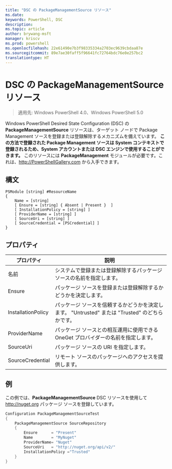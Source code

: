 ```yaml
---
title: "DSC の PackageManagementSource リソース"
ms.date: 
keywords: PowerShell, DSC
description: 
ms.topic: article
author: brywang-msft
manager: kriscv
ms.prod: powershell
ms.openlocfilehash: 22e61490e7b3f98335334a2703ec9639cbdaa87e
ms.sourcegitcommit: 89e7ae30faff5f96641fc72764bdc76e0e257bc2
translationtype: HT
---
```

# <a name="dsc-packagemanagementsource-resource"></a>DSC の PackageManagementSource リソース

> 適用先: Windows PowerShell 4.0、Windows PowerShell 5.0

Windows PowerShell Desired State Configuration (DSC) の **PackageManagementSource** リソースは、ターゲット ノードで Package Management ソースを登録または登録解除するメカニズムを備えています。 **この方法で登録された Package Management ソースは System コンテキストで登録されるため、System アカウントまたは DSC エンジンで使用することができます。** このリソースには **PackageManagement** モジュールが必要です。これは、http://PowerShellGallery.com から入手できます。

## <a name="syntax"></a>構文

```
PSModule [string] #ResourceName
{
    Name = [string]
    [ Ensure = [string] { Absent | Present }  ]
    [ InstallationPolicy = [string] ]
    [ ProviderName = [string] ]
    [ SourceUri = [string] ]
    [ SourceCredential = [PSCredential] ]
}
```

## <a name="properties"></a>プロパティ
|  プロパティ  |  説明   | 
|---|---| 
| 名前| システムで登録または登録解除するパッケージ ソースの名前を指定します。| 
| Ensure| パッケージ ソースを登録または登録解除するかどうかを決定します。| 
| InstallationPolicy| パッケージ ソースを信頼するかどうかを決定します。 "Untrusted" または "Trusted" のどちらかです。| 
| ProviderName| パッケージ ソースとの相互運用に使用できる OneGet プロバイダーの名前を指定します。| 
| SourceUri| パッケージ ソースの URI を指定します。| 
| SourceCredential| リモート ソースのパッケージへのアクセスを提供します。| 

## <a name="example"></a>例

この例では、**PackageManagementSource** DSC リソースを使用して http://nuget.org パッケージ ソースを登録しています。

```powershell
Configuration PackageManagementSourceTest
{    
    PackageManagementSource SourceRepository
    {
        Ensure      = "Present" 
        Name        = "MyNuget" 
        ProviderName= "Nuget" 
        SourceUri   = "http://nuget.org/api/v2/"   
        InstallationPolicy ="Trusted" 
    }
}
```
